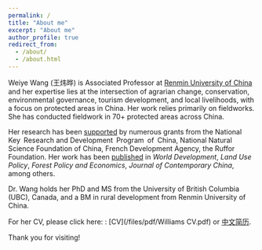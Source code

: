 ```yaml
---
permalink: /
title: "About me"
excerpt: "About me"
author_profile: true
redirect_from: 
  - /about/
  - /about.html
---
```


Weiye Wang (王炜晔) is Associated Professor at [Renmin University of China](http://www.sard.ruc.edu.cn/szll/zzjs/zljs/1dd5c48274a14d50b92a247660304b09.htm) and her expertise lies 
at the intersection of agrarian change, conservation, environmental governance, tourism development, and local livelihoods, 
with a focus on protected areas in China. Her work relies primarily on fieldworks. 
She has conducted fieldwork in 70+ protected areas across China. 

Her research has been [supported](grants) by numerous grants from the National Key Research and Development Program of China, 
National Natural Science Foundation of China, French Development Agency, the Ruffor Foundation. 
Her work has been [published](publications) in _World Development_, _Land Use Policy_, _Forest Policy and Economics_, _Journal of Contemporary China_, among others.

Dr. Wang holds her PhD and MS from the University of British Columbia (UBC), Canada, 
and a BM in rural development from Renmin University of China. 

For her CV, please click here: : [CV](/files/pdf/Williams CV.pdf) or [中文简历](/files/pdf/王炜晔简历202408.pdf).

Thank you for visiting!

